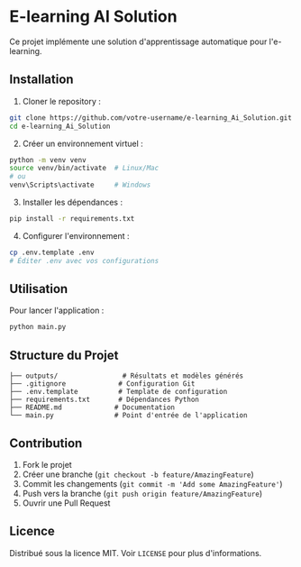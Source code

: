 # E-learning AI Solution

Ce projet implémente une solution d'apprentissage automatique pour l'e-learning.

## Installation

1. Cloner le repository :
```bash
git clone https://github.com/votre-username/e-learning_Ai_Solution.git
cd e-learning_Ai_Solution
```

2. Créer un environnement virtuel :
```bash
python -m venv venv
source venv/bin/activate  # Linux/Mac
# ou
venv\Scripts\activate     # Windows
```

3. Installer les dépendances :
```bash
pip install -r requirements.txt
```

4. Configurer l'environnement :
```bash
cp .env.template .env
# Éditer .env avec vos configurations
```

## Utilisation

Pour lancer l'application :
```bash
python main.py
```

## Structure du Projet

```
├── outputs/                # Résultats et modèles générés
├── .gitignore             # Configuration Git
├── .env.template          # Template de configuration
├── requirements.txt       # Dépendances Python
├── README.md             # Documentation
└── main.py               # Point d'entrée de l'application
```

## Contribution

1. Fork le projet
2. Créer une branche (`git checkout -b feature/AmazingFeature`)
3. Commit les changements (`git commit -m 'Add some AmazingFeature'`)
4. Push vers la branche (`git push origin feature/AmazingFeature`)
5. Ouvrir une Pull Request

## Licence

Distribué sous la licence MIT. Voir `LICENSE` pour plus d'informations. 